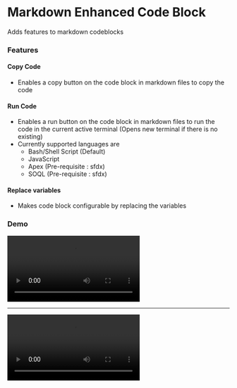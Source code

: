 # Markdown Enhanced Code Block

Adds features to markdown codeblocks

### Features
#### Copy Code
- Enables a copy button on the code block in markdown files to copy the code
#### Run Code
- Enables a run button on the code block in markdown files to run the code in the current active terminal (Opens new terminal if there is no existing)
- Currently supported languages are 
  - Bash/Shell Script (Default)
  - JavaScript
  - Apex (Pre-requisite : sfdx)
  - SOQL (Pre-requisite : sfdx)

#### Replace variables
- Makes code block configurable by replacing the variables

### Demo

<video autoplay src="https://user-images.githubusercontent.com/4792950/223656415-cff3fea0-e6a6-45b7-8858-5f128d925959.mp4" controls="controls" style="max-width: 730px;">
</video>

---
<video autoplay src="https://user-images.githubusercontent.com/4792950/224079908-39b7beef-14f7-4879-b4ab-72b2b108a4cc.mov" controls="controls" style="max-width: 730px;">
</video>







